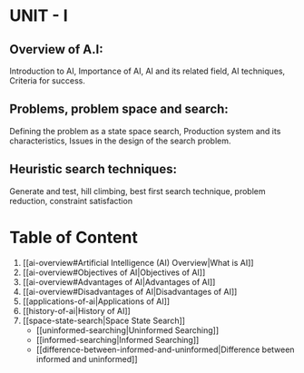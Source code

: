 # UNIT - I 
## Overview of A.I: 
Introduction to AI, Importance of AI, AI and its related field, AI techniques, Criteria for success. 

## Problems, problem space and search:
Defining the problem as a state space search, Production system and its characteristics, Issues in the design of the search problem. 

## Heuristic search techniques:
Generate and test, hill climbing, best first search technique, problem reduction, constraint satisfaction

# Table of Content
1. [[ai-overview#Artificial Intelligence (AI) Overview|What is AI]]
2. [[ai-overview#Objectives of AI|Objectives of AI]]
3. [[ai-overview#Advantages of AI|Advantages of AI]]
4. [[ai-overview#Disadvantages of AI|Disadvantages of AI]]
5. [[applications-of-ai|Applications of AI]]
6. [[history-of-ai|History of AI]]
7. [[space-state-search|Space State Search]]
	- [[uninformed-searching|Uninformed Searching]]
	- [[informed-searching|Informed Searching]]
	- [[difference-between-informed-and-uninformed|Difference between informed and uninformed]]
